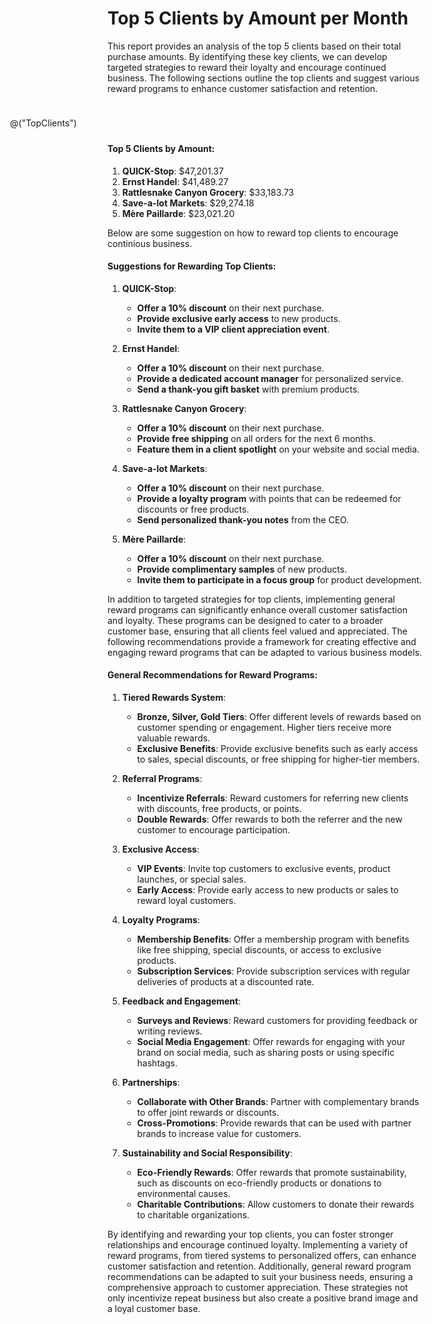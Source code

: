 # Top 5 Clients by Amount per Month
<style>
    .top-clients-chart {
        float: right;
        width: 50%;
        min-width: 650px;
        max-width: 650px;
        max-height: 300px;
        margin: 10px;
    }
</style>

This report provides an analysis of the top 5 clients based on their total purchase amounts. By identifying these key clients, we can develop targeted strategies to reward their loyalty and encourage continued business. The following sections outline the top clients and suggest various reward programs to enhance customer satisfaction and retention.
<div class="top-clients-chart">

@("TopClients")

</div>

#### Top 5 Clients by Amount:
1. **QUICK-Stop**: $47,201.37
2. **Ernst Handel**: $41,489.27
3. **Rattlesnake Canyon Grocery**: $33,183.73
4. **Save-a-lot Markets**: $29,274.18
5. **Mère Paillarde**: $23,021.20

Below are some suggestion on how to reward top clients to encourage continious business.

#### Suggestions for Rewarding Top Clients:
1. **QUICK-Stop**:
   - **Offer a 10% discount** on their next purchase.
   - **Provide exclusive early access** to new products.
   - **Invite them to a VIP client appreciation event**.

2. **Ernst Handel**:
   - **Offer a 10% discount** on their next purchase.
   - **Provide a dedicated account manager** for personalized service.
   - **Send a thank-you gift basket** with premium products.

3. **Rattlesnake Canyon Grocery**:
   - **Offer a 10% discount** on their next purchase.
   - **Provide free shipping** on all orders for the next 6 months.
   - **Feature them in a client spotlight** on your website and social media.

4. **Save-a-lot Markets**:
   - **Offer a 10% discount** on their next purchase.
   - **Provide a loyalty program** with points that can be redeemed for discounts or free products.
   - **Send personalized thank-you notes** from the CEO.

5. **Mère Paillarde**:
   - **Offer a 10% discount** on their next purchase.
   - **Provide complimentary samples** of new products.
   - **Invite them to participate in a focus group** for product development.

In addition to targeted strategies for top clients, implementing general reward programs can significantly enhance overall customer satisfaction and loyalty. These programs can be designed to cater to a broader customer base, ensuring that all clients feel valued and appreciated. The following recommendations provide a framework for creating effective and engaging reward programs that can be adapted to various business models.

#### General Recommendations for Reward Programs:
1. **Tiered Rewards System**:
   - **Bronze, Silver, Gold Tiers**: Offer different levels of rewards based on customer spending or engagement. Higher tiers receive more valuable rewards.
   - **Exclusive Benefits**: Provide exclusive benefits such as early access to sales, special discounts, or free shipping for higher-tier members.

2. **Referral Programs**:
   - **Incentivize Referrals**: Reward customers for referring new clients with discounts, free products, or points.
   - **Double Rewards**: Offer rewards to both the referrer and the new customer to encourage participation.

3. **Exclusive Access**:
   - **VIP Events**: Invite top customers to exclusive events, product launches, or special sales.
   - **Early Access**: Provide early access to new products or sales to reward loyal customers.

4. **Loyalty Programs**:
   - **Membership Benefits**: Offer a membership program with benefits like free shipping, special discounts, or access to exclusive products.
   - **Subscription Services**: Provide subscription services with regular deliveries of products at a discounted rate.

5. **Feedback and Engagement**:
   - **Surveys and Reviews**: Reward customers for providing feedback or writing reviews.
   - **Social Media Engagement**: Offer rewards for engaging with your brand on social media, such as sharing posts or using specific hashtags.

6. **Partnerships**:
   - **Collaborate with Other Brands**: Partner with complementary brands to offer joint rewards or discounts.
   - **Cross-Promotions**: Provide rewards that can be used with partner brands to increase value for customers.

7. **Sustainability and Social Responsibility**:
    - **Eco-Friendly Rewards**: Offer rewards that promote sustainability, such as discounts on eco-friendly products or donations to environmental causes.
    - **Charitable Contributions**: Allow customers to donate their rewards to charitable organizations.

By identifying and rewarding your top clients, you can foster stronger relationships and encourage continued loyalty. Implementing a variety of reward programs, from tiered systems to personalized offers, can enhance customer satisfaction and retention. Additionally, general reward program recommendations can be adapted to suit your business needs, ensuring a comprehensive approach to customer appreciation. These strategies not only incentivize repeat business but also create a positive brand image and a loyal customer base.
